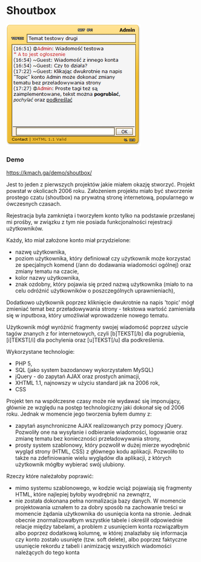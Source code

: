 Shoutbox
===
![Wygląd aplikacji](screenshot.png)

### Demo
https://kmach.ga/demo/shoutbox/

Jest to jeden z pierwszych projektów jakie miałem okazję stworzyć. Projekt powstał w okolicach 2006 roku. Założeniem projektu miało być stworzenie prostego czatu (shoutbox) na prywatną stronę internetową, popularnego w ówczesnych czasach.

Rejestracja była zamknięta i tworzyłem konto tylko na podstawie przesłanej mi prośby, w związku z tym nie posiada funkcjonalności rejestracji użytkowników.

Każdy, kto miał założone konto miał przydzielone:
- nazwę użytkownika,
- poziom użytkownika, który definiował czy użytkownik może korzystać ze specjalnych komend (/ann do dodawania wiadomości ogólnej) oraz zmiany tematu na czacie,
- kolor nazwy użytkownika,
- znak ozdobny, który pojawia się przed nazwą użytkownika (miało to na celu odróżnić użytkowników o poszczególnych uprawnieniach),

Dodatkowo użytkownik poprzez kliknięcie dwukrotnie na napis 'topic' mógł zmieniać temat bez przeładowywania strony - tekstowa wartość zamieniała się w inputboxa, który umożliwiał wprowadzenie nowego tematu. 

Użytkownik mógł wyróżnić fragmenty swojej wiadomość poprzez użycie tagów znanych z for internetowych, czyli [b]TEKST[/b] dla pogrubienia, [i]TEKST[/i] dla pochylenia oraz [u]TEKST[/u] dla podkreślenia.

Wykorzystane technologie:
- PHP 5,
- SQL (jako system bazodanowy wykorzystałem MySQL)
- jQuery - do zapytań AJAX oraz prostych animacji,
- XHTML 1.1, najnowszy w użyciu standard jak na 2006 rok,
- CSS

Projekt ten na współczesne czasy może nie wydawać się imponujący, głównie ze względu na postęp technologiczny jaki dokonał się od 2006 roku. Jednak w momencie jego tworzenia byłem dumny z:
- zapytań asynchroniczne AJAX realizowanych przy pomocy jQuery. Pozwoliły one na wysyłanie i odbieranie wiadomości, logowanie oraz zmianę tematu bez konieczności przeładowywania strony,
- prosty system szablonowy, który pozwolił w dużej mierze wyodrębnić wygląd strony (HTML, CSS) z głównego kodu aplikacji. Pozwoliło to także na zdefiniowanie wielu wyglądów dla aplikacji, z których użytkownik mógłby wybierać swój ulubiony.

Rzeczy które należałoby poprawić:
- mimo systemu szablonowego, w kodzie wciąż pojawiają się fragmenty HTML, które najlepiej byłoby wyodrębnić na zewnątrz,
- nie została dokonana pełna normalizacja bazy danych. W momencie projektowania uznałem to za dobry sposób na zachowanie treści w momencie żądania użytkownika do usunięcia konta na stronie. Jednak obecnie znormalizowałbym wszystkie tabele i określił odpowiednie relacje między tabelami, a problem z usunięciem konta rozwiązałbym albo poprzez dodatkową kolumnę, w której znalazłaby się informacja czy konto zostało usunięte (tzw. soft delete), albo poprzez faktyczne usunięcie rekordu z tabeli i animizację wszystkich wiadomości należących do tego konta
